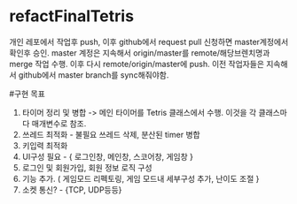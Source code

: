 # refactFinalTetris
개인 레포에서 작업후 push, 이후 github에서 request pull 신청하면 master계정에서 확인후 승인.
master 계정은 지속해서 origin/master를 remote/해당브렌치명과 merge 작업 수행.
이후 다시 remote/origin/master에 push.
이전 작업자들은 지속해서 github에서 master branch를 sync해줘야함.

#구현 목표
1. 타이머 정리 및 병합 -> 메인 타이머를 Tetris 클래스에서 수행. 이것을 각 클래스마다 매개변수로 참조.
2. 쓰레드 최적화 - 불필요 쓰레드 삭제, 분산된 timer 병합
3. 키입력 최적화
4. UI구성 필요 - { 로그인창, 메인창, 스코어창, 게임창 }
5. 로그인 및 회원가입, 회원 정보 로직 구성
6. 기능 추가. ( 게임모드 리펙토링, 게임 모드내 세부구성 추가, 난이도 조절 }
7. 소켓 통신? - {TCP, UDP등등}
